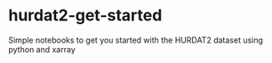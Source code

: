 # hurdat2-get-started
Simple notebooks to get you started with the HURDAT2 dataset using python and xarray 
